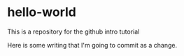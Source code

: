 # hello-world
This is a repository for the github intro tutorial

Here is some writing that I'm going to commit as a change.
